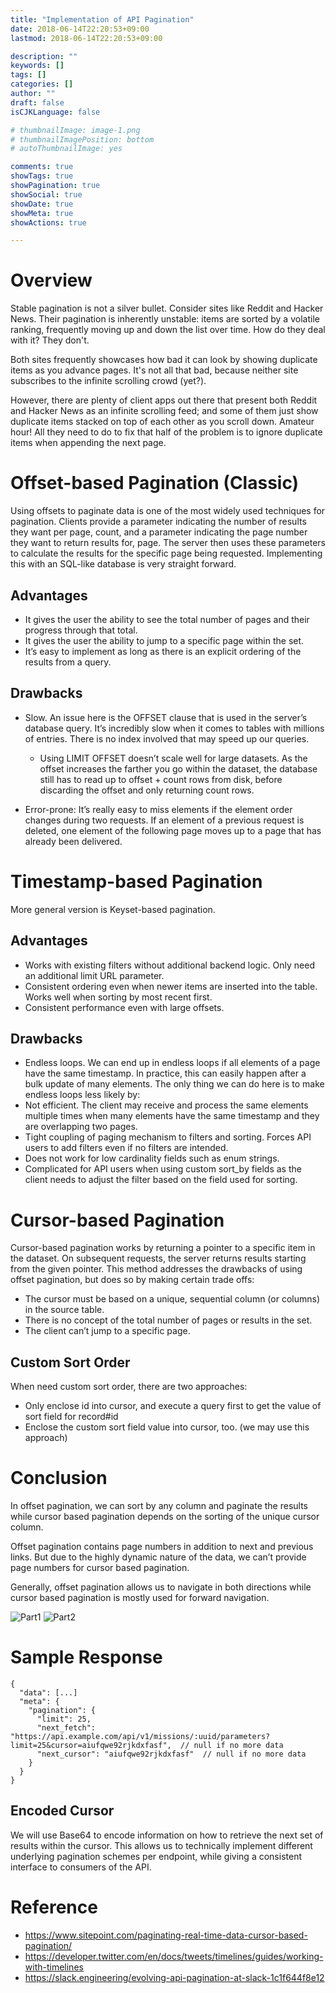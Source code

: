 ```yaml
---
title: "Implementation of API Pagination"
date: 2018-06-14T22:20:53+09:00
lastmod: 2018-06-14T22:20:53+09:00

description: ""
keywords: []
tags: []
categories: []
author: ""
draft: false
isCJKLanguage: false

# thumbnailImage: image-1.png
# thumbnailImagePosition: bottom
# autoThumbnailImage: yes

comments: true
showTags: true
showPagination: true
showSocial: true
showDate: true
showMeta: true
showActions: true

---
```


<!-- toc -->

# Overview

Stable pagination is not a silver bullet. Consider sites like Reddit and Hacker News. Their pagination is inherently unstable: items are sorted by a volatile ranking, frequently moving up and down the list over time. How do they deal with it? They don't.

Both sites frequently showcases how bad it can look by showing duplicate items as you advance pages. It's not all that bad, because neither site subscribes to the infinite scrolling crowd (yet?).

However, there are plenty of client apps out there that present both Reddit and Hacker News as an infinite scrolling feed; and some of them just show duplicate items stacked on top of each other as you scroll down. Amateur hour! All they need to do to fix that half of the problem is to ignore duplicate items when appending the next page.

# Offset-based Pagination (Classic)

Using offsets to paginate data is one of the most widely used techniques for pagination. Clients provide a parameter indicating the number of results they want per page, count, and a parameter indicating the page number they want to return results for, page. The server then uses these parameters to calculate the results for the specific page being requested. Implementing this with an SQL-like database is very straight forward.

## Advantages

* It gives the user the ability to see the total number of pages and their progress through that total.
* It gives the user the ability to jump to a specific page within the set.
* It’s easy to implement as long as there is an explicit ordering of the results from a query.

## Drawbacks

* Slow. An issue here is the OFFSET clause that is used in the server’s database query. It’s incredibly slow when it comes to tables with millions of entries. There is no index involved that may speed up our queries. 

  * Using LIMIT <count> OFFSET <offset> doesn’t scale well for large datasets. As the offset increases the farther you go within the dataset, the database still has to read up to offset + count rows from disk, before discarding the offset and only returning count rows.

* Error-prone: It’s really easy to miss elements if the element order changes during two requests. If an element of a previous request is deleted, one element of the following page moves up to a page that has already been delivered.


# Timestamp-based Pagination

More general version is Keyset-based pagination.

## Advantages

* Works with existing filters without additional backend logic. Only need an additional limit URL parameter.
* Consistent ordering even when newer items are inserted into the table. Works well when sorting by most recent first.
* Consistent performance even with large offsets.

## Drawbacks

* Endless loops. We can end up in endless loops if all elements of a page have the same timestamp. In practice, this can easily happen after a bulk update of many elements. The only thing we can do here is to make endless loops less likely by:
* Not efficient. The client may receive and process the same elements multiple times when many elements have the same timestamp and they are overlapping two pages.
* Tight coupling of paging mechanism to filters and sorting. Forces API users to add filters even if no filters are intended.
* Does not work for low cardinality fields such as enum strings.
* Complicated for API users when using custom sort_by fields as the client needs to adjust the filter based on the field used for sorting.


# Cursor-based Pagination

Cursor-based pagination works by returning a pointer to a specific item in the dataset. On subsequent requests, the server returns results starting from the given pointer. This method addresses the drawbacks of using offset pagination, but does so by making certain trade offs:

* The cursor must be based on a unique, sequential column (or columns) in the source table.
* There is no concept of the total number of pages or results in the set.
* The client can’t jump to a specific page.

## Custom Sort Order

When need custom sort order, there are two approaches:

* Only enclose id into cursor, and execute a query first to get the value of sort field for record#id
* Enclose the custom sort field value into cursor, too. (we may use this approach)


# Conclusion

In offset pagination, we can sort by any column and paginate the results while cursor based pagination depends on the sorting of the unique cursor column.

Offset pagination contains page numbers in addition to next and previous links. But due to the highly dynamic nature of the data, we can’t provide page numbers for cursor based pagination.

Generally, offset pagination allows us to navigate in both directions while cursor based pagination is mostly used for forward navigation.


![Part1](/images/api-pagination/part1.png)
![Part2](/images/api-pagination/part2.png)


# Sample Response

```
{
  "data": [...]
  "meta": {
    "pagination": {
      "limit": 25,
      "next_fetch": "https://api.example.com/api/v1/missions/:uuid/parameters?limit=25&cursor=aiufqwe92rjkdxfasf",  // null if no more data
      "next_cursor": "aiufqwe92rjkdxfasf"  // null if no more data
    }
  }
}
```

## Encoded Cursor

We will use Base64 to encode information on how to retrieve the next set of results within the cursor. This allows us to technically implement different underlying pagination schemes per endpoint, while giving a consistent interface to consumers of the API.


# Reference

* https://www.sitepoint.com/paginating-real-time-data-cursor-based-pagination/
* https://developer.twitter.com/en/docs/tweets/timelines/guides/working-with-timelines
* https://slack.engineering/evolving-api-pagination-at-slack-1c1f644f8e12

